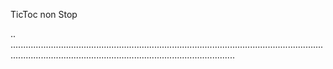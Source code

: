TicToc non Stop

..
.....................................................................................................................................................................................................................
